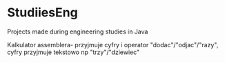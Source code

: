 # StudiiesEng
Projects made during engineering studies in Java

Kalkulator assemblera- przyjmuje cyfry i operator "dodac"/"odjac"/"razy", cyfry przyjmuje tekstowo np "trzy"/"dziewiec"
